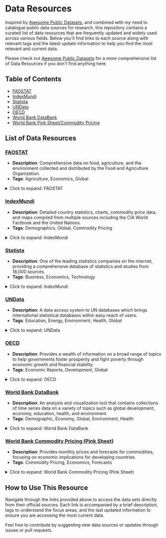 # Data Resources

Inspired by [Awesome Public Datasets](https://github.com/awesomedata/awesome-public-datasets/blob/master/README.rst), and combined with my need to catalogue public data sources for research, this repository contains a curated list of data resources that are frequently updated and widely used across various fields. Below you'll find links to each source along with relevant tags and the latest update information to help you find the most relevant and current data.

Please check out [Awesome Public Datasets](https://github.com/awesomedata/awesome-public-datasets/blob/master/README.rst) for a more comprehensive list of Data Resources if you don't find anything here.

## Table of Contents
- [FAOSTAT](#faostat)
- [IndexMundi](#indexmundi)
- [Statista](#statista)
- [UNData](#undata)
- [OECD](#oecd)
- [World Bank DataBank](#World-Bank-Databank)
- [World Bank Pink Sheet/Commodity Pricing](#World-Bank-Commodity-Pricing-Pink-Sheet)

## List of Data Resources

### [FAOSTAT](http://www.fao.org/faostat/en/#data)
- **Description**: Comprehensive data on food, agriculture, and the environment collected and distributed by the Food and Agriculture Organization.
- **Tags**: Agriculture, Economics, Global
<details>
  <summary>Click to expand: FAOSTAT</summary>
  
- **Data Range**: 2000-Current
- **Geographic Scope**: Global
</details>

### [IndexMundi](https://www.indexmundi.com/)
- **Description**: Detailed country statistics, charts, commodity price data, and maps compiled from multiple sources including the CIA World Factbook and the United Nations.
- **Tags**: Demographics, Global, Commodity Pricing
<details>
  <summary>Click to expand: IndexMundi</summary>
  
- **Data Range**: 1990-Current
- **Geographic Scope**: Global
</details>

### [Statista](statista.com)
- **Description**: One of the leading statistics companies on the internet, providing a comprehensive database of statistics and studies from 18,000 sources.
- **Tags**: Business, Economics, Technology
<details>
  <summary>Click to expand: IndexMundi</summary>

- **Data Range**: 2005-Current
- **Geographic Scope**: Global
</details>

### [UNData](http://data.un.org/)
- **Description**: A data access system to UN databases which brings international statistical databases within easy reach of users.
- **Tags**: Education, Energy, Environment, Health, Global
<details>
  <summary>Click to expand: UNData</summary>

- **Data Range**: 1960-Current
- **Geographic Scope**: Global
</details>

### [OECD](https://data.oecd.org/)
- **Description**: Provides a wealth of information on a broad range of topics to help governments foster prosperity and fight poverty through economic growth and financial stability.
- **Tags**: Economic Reports, Development, Global
<details>
  <summary>Click to expand: OECD</summary>

- **Data Range**: 1970-Current
- **Geographic Scope**: Global
</details>

### [World Bank DataBank](https://databank.worldbank.org/)
- **Description**: An analysis and visualization tool that contains collections of time series data on a variety of topics such as global development, economy, education, health, and environment.
- **Tags**: Demographic, Economy, Global, Environment, Health
<details>
  <summary>Click to expand: World Bank DataBank</summary>
  
- **Data Range**: Varies by dataset; typically from 1960 to present
- **Geographic Scope**: Global
</details>

### [World Bank Commodity Pricing (Pink Sheet)](https://www.worldbank.org/en/research/commodity-markets)
- **Description**: Provides monthly prices and forecasts for commodities, focusing on economic implications for developing countries.
- **Tags**: Commodity Pricing, Economics, Forecasts
<details>
  <summary>Click to expand: World Bank Commodity Pricing (Pink Sheet)</summary>
  
- **Data Range**: 1960-Present; Forecast available
- **Geographic Scope**: Global
</details>

## How to Use This Resource
Navigate through the links provided above to access the data sets directly from their official sources. Each link is accompanied by a brief description, tags to understand the focus areas, and the last updated information to ensure you are accessing the most current data.

Feel free to contribute by suggesting new data sources or updates through issues or pull requests.

